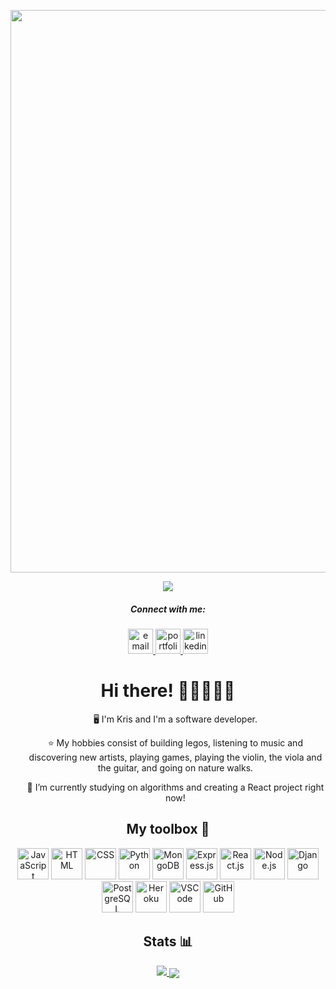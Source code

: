 <p align="center">
  <img src="https://i.imgur.com/wCFeIac.gif" width="900px" />
</p>

<div align="center">
  <img src="https://komarev.com/ghpvc/?username=kristina-lim&style=flat-square&color=ab784e"/>
</div>

<div align="center">
  <h5>Connect with me:</h5>
  <a href="mailto:khlim.developer@gmail.com">
    <img src="https://cdn-icons-png.flaticon.com/512/3296/3296464.png" alt="email" width="40" height="40" />
  </a>
  <a href="kristina-lim.netlify.app">
    <img src="https://cdn-icons-png.flaticon.com/512/8568/8568490.png" alt="portfolio" width="40" height="40" />
  </a>
  <a href="https://www.linkedin.com/in/kristina-lim-01">
    <img src="https://cdn-icons-png.flaticon.com/512/207/207084.png" alt="linkedin" width="40" height="40" />
  </a>
</div>

<div align="center">
  <h1> Hi there! 👋🏻👩🏻‍💻 </h1>
  <ul>🖥 I'm Kris and I'm a software developer.</ul>
  <ul>⭐️ My hobbies consist of building legos, listening to music and discovering new artists, playing games,
  playing the violin, the viola and the guitar, and going on nature walks.</ul>
  <ul>🔭 I’m currently studying on algorithms and creating a React project right now!</ul>
</div>

<div align="center">
  <h2>My toolbox 🧰</h2>
  <img src="https://cdn-icons-png.flaticon.com/512/8945/8945581.png" alt="JavaScript" width="50" height="50" />
  <img src="https://cdn-icons-png.flaticon.com/512/8945/8945486.png" alt="HTML" width="50" height="50" />
  <img src="https://cdn-icons-png.flaticon.com/512/8945/8945626.png" alt="CSS" width="50" height="50" />
  <img src="https://cdn-icons-png.flaticon.com/512/2570/2570575.png" alt="Python" width="50" height="50" />
  <img src="https://cdn-icons-png.flaticon.com/512/392/392071.png" alt="MongoDB" width="50" height="50" />
  <img src="https://cdn-icons-png.flaticon.com/512/477/477430.png" alt="Express.js" width="50" height="50" />
  <img src="https://cdn-icons-png.flaticon.com/512/1183/1183621.png" alt="React.js" width="50" height="50" />
  <img src="https://cdn-icons-png.flaticon.com/512/5726/5726104.png" alt="Node.js" width="50" height="50" />
  <img src="https://icon-library.com/images/django-icon/django-icon-10.jpg" alt="Django" width="50" height="50" />
  <img src="https://cdn-icons-png.flaticon.com/512/5968/5968342.png" alt="PostgreSQL" width="50" height="50" />
  <img src="https://cdn-icons-png.flaticon.com/512/873/873120.png" alt="Heroku" width="50" height="50" />
  <img src="https://cdn-icons-png.flaticon.com/512/906/906324.png" alt="VSCode" width="50" height="50" />
  <img src="https://cdn-icons-png.flaticon.com/512/1322/1322053.png" alt="GitHub" width="50" height="50" />
</div>

<div align="center">
  <h2>Stats 📊</h2>
  <a href="https://github.com/anuraghazra/github-readme-stats">
    <img src="https://github-readme-stats.vercel.app/api/top-langs/?username=kristina-lim&layout=compact&theme=gruvbox_light"/>
  </a>
  <a href="https://github.com/anuraghazra/convoychat">
    <img align="center" src="https://github-readme-stats.vercel.app/api?username=kristina-lim&theme=gruvbox_light&show_icons=true" />
  </a>
</div>

<!--
**kristina-lim/kristina-lim** is a ✨ _special_ ✨ repository because its `README.md` (this file) appears on your GitHub profile.

